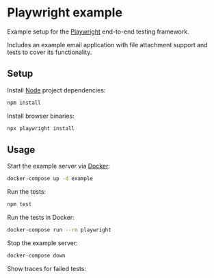 # Playwright example

Example setup for the [Playwright](https://playwright.dev/) end-to-end testing
framework.

Includes an example email application with file attachment support and tests to
cover its functionality.

## Setup

Install [Node](https://nodejs.org/) project dependencies:

```sh
npm install
```

Install browser binaries:

```sh
npx playwright install
```

## Usage

Start the example server via [Docker](https://www.docker.com/):

```sh
docker-compose up -d example
```

Run the tests:

```sh
npm test
```

Run the tests in Docker:

```sh
docker-compose run --rm playwright
```

Stop the example server:

```sh
docker-compose down
```

Show traces for failed tests:


